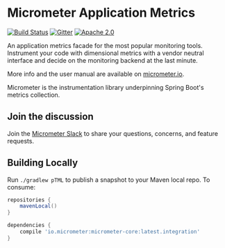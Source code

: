# Micrometer Application Metrics

[![Build Status](https://circleci.com/gh/micrometer-metrics/micrometer.svg?style=svg)](https://circleci.com/gh/micrometer-metrics/micrometer)
[![Gitter](https://badges.gitter.im/Join%20Chat.svg)](https://gitter.im/micrometer-metrics/micrometer?utm_source=badge&utm_medium=badge&utm_campaign=pr-badge)
[![Apache 2.0](https://img.shields.io/github/license/micrometer-metrics/micrometer.svg)](http://www.apache.org/licenses/LICENSE-2.0)

An application metrics facade for the most popular monitoring tools. Instrument your code with dimensional metrics with a
vendor neutral interface and decide on the monitoring backend at the last minute.

More info and the user manual are available on [micrometer.io](http://micrometer.io).

Micrometer is the instrumentation library underpinning Spring Boot's metrics collection.

## Join the discussion

Join the [Micrometer Slack](http://slack.micromter.io) to share your questions, concerns, and feature requests.

## Building Locally

Run `./gradlew pTML` to publish a snapshot to your Maven local repo. To consume:

```groovy
repositories {
    mavenLocal()
}

dependencies {
    compile 'io.micrometer:micrometer-core:latest.integration'
}
```
